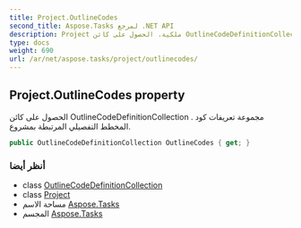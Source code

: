 ```yaml
---
title: Project.OutlineCodes
second_title: Aspose.Tasks لمرجع .NET API
description: Project ملكية. الحصول على كائن OutlineCodeDefinitionCollection . مجموعة تعريفات كود المخطط التفصيلي المرتبطة بمشروع.
type: docs
weight: 690
url: /ar/net/aspose.tasks/project/outlinecodes/
---
```

## Project.OutlineCodes property

الحصول على كائن OutlineCodeDefinitionCollection . مجموعة تعريفات كود المخطط التفصيلي المرتبطة بمشروع.

```csharp
public OutlineCodeDefinitionCollection OutlineCodes { get; }
```

### أنظر أيضا

* class [OutlineCodeDefinitionCollection](../../outlinecodedefinitioncollection/)
* class [Project](../)
* مساحة الاسم [Aspose.Tasks](../../project/)
* المجسم [Aspose.Tasks](../../../)


